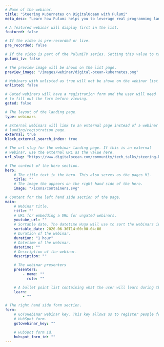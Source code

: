 ```yaml
---
# Name of the webinar.
title: "Steering Kubernetes on DigitalOcean with Pulumi"
meta_desc: "Learn how Pulumi helps you to leverage real programming languages to overhaul the complexity of deploying and managing Kubernetes clusters and workloads."

# A featured webinar will display first in the list.
featured: false

# If the video is pre-recorded or live.
pre_recorded: false

# If the video is part of the PulumiTV series. Setting this value to true will list the video in the "PulumiTV" section.
pulumi_tv: false

# The preview image will be shown on the list page.
preview_image: "/images/webinar/digital-ocean-kubernetes.png"

# Webinars with unlisted as true will not be shown on the webinar list
unlisted: false

# Gated webinars will have a registration form and the user will need
# to fill out the form before viewing.
gated: false

# The layout of the landing page.
type: webinars

# External webinars will link to an external page instead of a webinar
# landing/registration page.
external: true
block_external_search_index: true

# The url slug for the webinar landing page. If this is an external
# webinar, use the external URL as the value here.
url_slug: "https://www.digitalocean.com/community/tech_talks/steering-kubernetes-on-digitalocean-with-pulumi"

# The content of the hero section.
hero:
    # The title text in the hero. This also serves as the pages H1.
    title: ""
    # The image the appears on the right hand side of the hero.
    image: "/icons/containers.svg"

# Content for the left hand side section of the page.
main:
    # Webinar title.
    title: ""
    # URL for embedding a URL for ungated webinars.
    youtube_url: ""
    # Sortable date. The datetime Hugo will use to sort the webinars in date order.
    sortable_date: 2020-06-30T14:00:00-04:00
    # Duration of the webinar.
    duration: "1 hour"
    # Datetime of the webinar.
    datetime: ""
    # Description of the webinar.
    description: ""

    # The webinar presenters
    presenters:
        - name: ""
          role: ""

    # A bullet point list containing what the user will learn during the webinar.
    learn:
        - ""

# The right hand side form section.
form:
    # GoToWebinar webinar key. This key allows us to register people for webinars via the
    # HubSpot form.
    gotowebinar_key: ""

    # HubSpot form id.
    hubspot_form_id: ""
---
```

